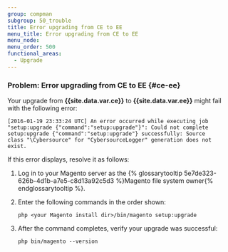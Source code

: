 ```yaml
---
group: compman
subgroup: 50_trouble
title: Error upgrading from CE to EE
menu_title: Error upgrading from CE to EE
menu_node:
menu_order: 500
functional_areas:
  - Upgrade
---
```


### Problem: Error upgrading from CE to EE {#ce-ee}

Your upgrade from **{{site.data.var.ce}}** to **{{site.data.var.ee}}** might fail with the following error:

	[2016-01-19 23:33:24 UTC] An error occurred while executing job 
	"setup:upgrade {"command":"setup:upgrade"}": Could not complete 
	setup:upgrade {"command":"setup:upgrade"} successfully: Source 
	class "\Cybersource" for "CybersourceLogger" generation does not exist.

If this error displays, resolve it as follows:

1.	Log in to your Magento server as the {% glossarytooltip 5e7de323-626b-4d1b-a7e5-c8d13a92c5d3 %}Magento file system owner{% endglossarytooltip %}.
2.	Enter the following commands in the order shown:

		php <your Magento install dir>/bin/magento setup:upgrade

3.	After the command completes, verify your upgrade was successful:

		php bin/magento --version
